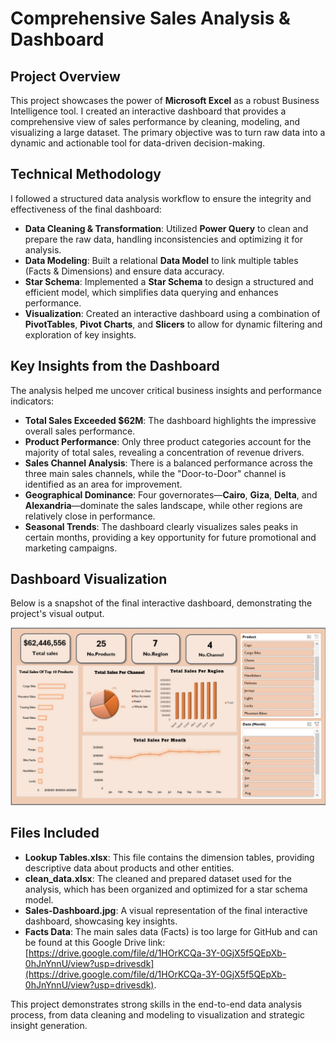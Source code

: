 # Comprehensive Sales Analysis & Dashboard

## Project Overview

This project showcases the power of **Microsoft Excel** as a robust Business Intelligence tool. I created an interactive dashboard that provides a comprehensive view of sales performance by cleaning, modeling, and visualizing a large dataset. The primary objective was to turn raw data into a dynamic and actionable tool for data-driven decision-making.

## Technical Methodology

I followed a structured data analysis workflow to ensure the integrity and effectiveness of the final dashboard:

* **Data Cleaning & Transformation**: Utilized **Power Query** to clean and prepare the raw data, handling inconsistencies and optimizing it for analysis.
* **Data Modeling**: Built a relational **Data Model** to link multiple tables (Facts & Dimensions) and ensure data accuracy.
* **Star Schema**: Implemented a **Star Schema** to design a structured and efficient model, which simplifies data querying and enhances performance.
* **Visualization**: Created an interactive dashboard using a combination of **PivotTables**, **Pivot Charts**, and **Slicers** to allow for dynamic filtering and exploration of key insights.

## Key Insights from the Dashboard

The analysis helped me uncover critical business insights and performance indicators:

* **Total Sales Exceeded $62M**: The dashboard highlights the impressive overall sales performance.
* **Product Performance**: Only three product categories account for the majority of total sales, revealing a concentration of revenue drivers.
* **Sales Channel Analysis**: There is a balanced performance across the three main sales channels, while the "Door-to-Door" channel is identified as an area for improvement.
* **Geographical Dominance**: Four governorates—**Cairo**, **Giza**, **Delta**, and **Alexandria**—dominate the sales landscape, while other regions are relatively close in performance.
* **Seasonal Trends**: The dashboard clearly visualizes sales peaks in certain months, providing a key opportunity for future promotional and marketing campaigns.

## Dashboard Visualization

Below is a snapshot of the final interactive dashboard, demonstrating the project's visual output.

![Sales Dashboard](Sales-Dashboard.jpg)

## Files Included

* **Lookup Tables.xlsx**: This file contains the dimension tables, providing descriptive data about products and other entities.
* **clean_data.xlsx**: The cleaned and prepared dataset used for the analysis, which has been organized and optimized for a star schema model.
* **Sales-Dashboard.jpg**: A visual representation of the final interactive dashboard, showcasing key insights.
* **Facts Data**: The main sales data (Facts) is too large for GitHub and can be found at this Google Drive link: [https://drive.google.com/file/d/1HOrKCQa-3Y-0GjX5f5QEpXb-0hJnYnnU/view?usp=drivesdk](https://drive.google.com/file/d/1HOrKCQa-3Y-0GjX5f5QEpXb-0hJnYnnU/view?usp=drivesdk).

This project demonstrates strong skills in the end-to-end data analysis process, from data cleaning and modeling to visualization and strategic insight generation.
